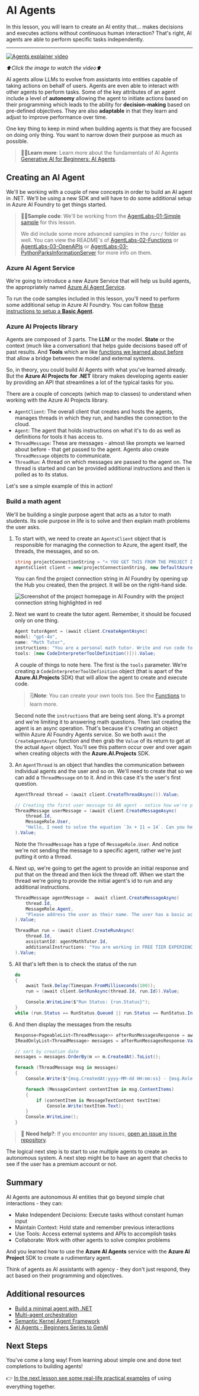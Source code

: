 # AI Agents

In this lesson, you will learn to create an AI entity that... makes decisions and executes actions without continuous human interaction? That's right, AI agents are able to perform specific tasks independently.

---

[![Agents explainer video](content/generative-ai/images/LIM_GAN_08_thumb_w480.png)](https://aka.ms/genainnet/videos/lesson3-agents)

_⬆️Click the image to watch the video⬆️_

AI agents allow LLMs to evolve from assistants into entities capable of taking actions on behalf of users. Agents are even able to interact with other agents to perform tasks. Some of the key attributes of an agent include a level of **autonomy** allowing the agent to initiate actions based on their programming which leads to the ability for **decision-making** based on pre-defined objectives. They are also **adaptable** in that they learn and adjust to improve performance over time.

One key thing to keep in mind when building agents is that they are focused on doing only thing. You want to narrow down their purpose as much as possible.

> 🧑‍🏫**Learn more**: Learn more about the fundamentals of AI Agents [Generative AI for Beginners: AI Agents](https://github.com/microsoft/generative-ai-for-beginners/tree/main/17-ai-agents).

## Creating an AI Agent

We'll be working with a couple of new concepts in order to build an AI agent in .NET. We'll be using a new SDK and will have to do some additional setup in Azure AI Foundry to get things started.

> 🧑‍💻**Sample code**: We'll be working from the [AgentLabs-01-Simple sample](https://github.com/microsoft/Generative-AI-for-beginners-dotnet/blob/main/03-CoreGenerativeAITechniques/src/AgentLabs-01-Simple) for this lesson.
>
> We did include some more advanced samples in the `/src/` folder as well. You can view the README's of [AgentLabs-02-Functions](https://github.com/microsoft/Generative-AI-for-beginners-dotnet/blob/main/03-CoreGenerativeAITechniques/src/AgentLabs-02-Functions) or [AgentLabs-03-OpenAPIs](https://github.com/microsoft/Generative-AI-for-beginners-dotnet/blob/main/03-CoreGenerativeAITechniques/src/AgentLabs-03-OpenAPIs) or [AgentLabs-03-PythonParksInformationServer](https://github.com/microsoft/Generative-AI-for-beginners-dotnet/blob/main/03-CoreGenerativeAITechniques/src/AgentLabs-03-PythonParksInformationServer) for more info on them.

### Azure AI Agent Service

We're going to introduce a new Azure Service that will help us build agents, the appropriately named [Azure AI Agent Service](https://learn.microsoft.com/azure/ai-services/agents/overview).

To run the code samples included in this lesson, you'll need to perform some additional setup in Azure AI Foundry. You can follow [these instructions to setup a **Basic Agent**](https://learn.microsoft.com/azure/ai-services/agents/quickstart?pivots=programming-language-csharp).

### Azure AI Projects library

Agents are composed of 3 parts. The **LLM** or the model. **State** or the context (much like a conversation) that helps guide decisions based off of past results. And **Tools** which are like [functions we learned about before](./02.lm-completions-functions.md#function-calling) that allow a bridge between the model and external systems.

So, in theory, you could build AI Agents with what you've learned already. But the **Azure AI Projects for .NET** library makes developing agents easier by providing an API that streamlines a lot of the typical tasks for you.

There are a couple of concepts (which map to classes) to understand when working with the Azure AI Projects library.

- `AgentClient`: The overall client that creates and hosts the agents, manages threads in which they run, and handles the connection to the cloud.
- `Agent`: The agent that holds instructions on what it's to do as well as definitions for tools it has access to.
- `ThreadMessage`: These are messages - almost like prompts we learned about before - that get passed to the agent. Agents also create `ThreadMessage` objects to communicate.
- `ThreadRun`: A thread on which messages are passed to the agent on. The thread is started and can be provided additional instructions and then is polled as to its status.

Let's see a simple example of this in action!

### Build a math agent

We'll be building a single purpose agent that acts as a tutor to math students. Its sole purpose in life is to solve and then explain math problems the user asks.

1. To start with, we need to create an `AgentsClient` object that is responsible for managing the connection to Azure, the agent itself, the threads, the messages, and so on.

   ```csharp
   string projectConnectionString = "< YOU GET THIS FROM THE PROJECT IN AI FOUNDRY >";
   AgentsClient client = new(projectConnectionString, new DefaultAzureCredential());
   ```

   You can find the project connection string in AI Foundry by opening up the Hub you created, then the project. It will be on the right-hand side.

   ![Screenshot of the project homepage in AI Foundry with the project connection string highlighted in red](content/generative-ai/images/project-connection-string.png)

1. Next we want to create the tutor agent. Remember, it should be focused only on one thing.

   ```csharp
   Agent tutorAgent = (await client.CreateAgentAsync(
   model: "gpt-4o",
   name: "Math Tutor",
   instructions: "You are a personal math tutor. Write and run code to answer math questions.",
   tools: [new CodeInterpreterToolDefinition()])).Value;
   ```

   A couple of things to note here. The first is the `tools` parameter. We're creating a `CodeInterpreterToolDefinition` object (that is apart of the **Azure.AI.Projects** SDK) that will allow the agent to create and execute code.

   > 🗒️**Note**: You can create your own tools too. See the [Functions](https://github.com/microsoft/Generative-AI-for-beginners-dotnet/blob/main/03-CoreGenerativeAITechniques/src/AgentLabs-02-Functions) to learn more.

   Second note the `instructions` that are being sent along. It's a prompt and we're limiting it to answering math questions. Then last creating the agent is an async operation. That's because it's creating an object within Azure AI Foundry Agents service. So we both `await` the `CreateAgentAsync` function and then grab the `Value` of its return to get at the actual `Agent` object. You'll see this pattern occur over and over again when creating objects with the **Azure.AI.Projects** SDK.

1. An `AgentThread` is an object that handles the communication between individual agents and the user and so on. We'll need to create that so we can add a `ThreadMessage` on to it. And in this case it's the user's first question.

   ```csharp
   AgentThread thread = (await client.CreateThreadAsync()).Value;

   // Creating the first user message to AN agent - notice how we're putting it on a thread
   ThreadMessage userMessage = (await client.CreateMessageAsync(
       thread.Id,
       MessageRole.User,
       "Hello, I need to solve the equation `3x + 11 = 14`. Can you help me?")
   ).Value;
   ```

   Note the `ThreadMessage` has a type of `MessageRole.User`. And notice we're not sending the message to a specific agent, rather we're just putting it onto a thread.

1. Next up, we're going to get the agent to provide an initial response and put that on the thread and then kick the thread off. When we start the thread we're going to provide the initial agent's id to run and any additional instructions.

   ```csharp
   ThreadMessage agentMessage =  await client.CreateMessageAsync(
       thread.Id,
       MessageRole.Agent,
       "Please address the user as their name. The user has a basic account, so just share the answer to the question.")
   ).Value;

   ThreadRun run = (await client.CreateRunAsync(
       thread.Id,
       assistantId: agentMathTutor.Id,
       additionalInstructions: "You are working in FREE TIER EXPERIENCE mode`, every user has premium account for a short period of time. Explain detailed the steps to answer the user questions")
   ).Value;
   ```

1. All that's left then is to check the status of the run

   ```csharp
   do
   {
       await Task.Delay(Timespan.FromMilliseconds(100));
       run = (await client.GetRunAsync(thread.Id, run.Id)).Value;

       Console.WriteLine($"Run Status: {run.Status}");
   }
   while (run.Status == RunStatus.Queued || run.Status == RunStatus.InProgress);
   ```

1. And then display the messages from the results

   ```csharp
   Response<PageableList<ThreadMessage>> afterRunMessagesResponse = await client.GetMessagesAsync(thread.Id);
   IReadOnlyList<ThreadMessage> messages = afterRunMessagesResponse.Value.Data;

   // sort by creation date
   messages = messages.OrderBy(m => m.CreatedAt).ToList();

   foreach (ThreadMessage msg in messages)
   {
       Console.Write($"{msg.CreatedAt:yyyy-MM-dd HH:mm:ss} - {msg.Role,10}: ");

       foreach (MessageContent contentItem in msg.ContentItems)
       {
           if (contentItem is MessageTextContent textItem)
               Console.Write(textItem.Text);
       }
       Console.WriteLine();
   }
   ```

> 🙋 **Need help?**: If you encounter any issues, [open an issue in the repository](https://github.com/microsoft/Generative-AI-for-beginners-dotnet/issues/new).

The logical next step is to start to use multiple agents to create an autonomous system. A next step might be to have an agent that checks to see if the user has a premium account or not.

## Summary

AI Agents are autonomous AI entities that go beyond simple chat interactions - they can:

- Make Independent Decisions: Execute tasks without constant human input
- Maintain Context: Hold state and remember previous interactions
- Use Tools: Access external systems and APIs to accomplish tasks
- Collaborate: Work with other agents to solve complex problems

And you learned how to use the **Azure AI Agents** service with the **Azure AI Project** SDK to create a rudimentary agent.

Think of agents as AI assistants with agency - they don't just respond, they act based on their programming and objectives.

## Additional resources

- [Build a minimal agent with .NET](https://learn.microsoft.com/dotnet/ai/quickstarts/quickstart-assistants?pivots=openai)
- [Multi-agent orchestration](https://techcommunity.microsoft.com/blog/educatordeveloperblog/using-azure-ai-agent-service-with-autogen--semantic-kernel-to-build-a-multi-agen/4363121)
- [Semantic Kernel Agent Framework](https://learn.microsoft.com/semantic-kernel/frameworks/agent/?pivots=programming-language-csharp)
- [AI Agents - Beginners Series to GenAI](https://github.com/microsoft/generative-ai-for-beginners/tree/main/17-ai-agents)

## Next Steps

You've come a long way! From learning about simple one and done text completions to building agents!

👉 [In the next lesson see some real-life practical examples](../practical-samples) of using everything together.
